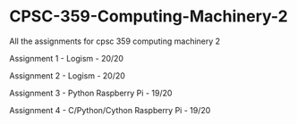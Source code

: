 # CPSC-359-Computing-Machinery-2
All the assignments for cpsc 359 computing machinery 2

Assignment 1 - Logism - 20/20

Assignment 2 - Logism - 20/20

Assignment 3 - Python Raspberry Pi - 19/20

Assignment 4 - C/Python/Cython Raspberry Pi - 19/20
